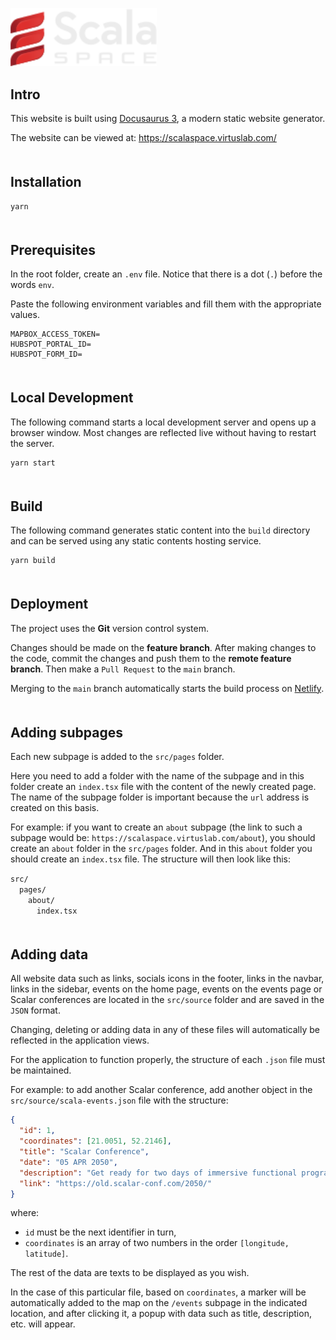 <div style="margin:30px 0;">
    <img src='./src/assets/icons/brands/scalaspace-color.svg' alt="Scala Space" width="234" height="93" />
</div>

## Intro

This website is built using [Docusaurus 3](https://docusaurus.io/), a modern static website generator.

The website can be viewed at: https://scalaspace.virtuslab.com/

<div style="margin-bottom:50px;"></div>

## Installation

```
yarn
```

<div style="margin-bottom:50px;"></div>

## Prerequisites

In the root folder, create an `.env` file. Notice that there is a dot (`.`) before the words `env`.

Paste the following environment variables and fill them with the appropriate values.

```
MAPBOX_ACCESS_TOKEN=
HUBSPOT_PORTAL_ID=
HUBSPOT_FORM_ID=
```

<div style="margin-bottom:50px;"></div>

## Local Development

The following command starts a local development server and opens up a browser window. Most changes are reflected live without having to restart the server.

```
yarn start
```

<div style="margin-bottom:50px;"></div>

## Build

The following command generates static content into the `build` directory and can be served using any static contents hosting service.

```
yarn build
```

<div style="margin-bottom:50px;"></div>

## Deployment

The project uses the **Git** version control system.

Changes should be made on the **feature branch**. After making changes to the code, commit the changes and push them to the **remote feature branch**. Then make a `Pull Request` to the `main` branch.

Merging to the `main` branch automatically starts the build process on [Netlify](https://www.netlify.com/).

<div style="margin-bottom:50px;"></div>

## Adding subpages

Each new subpage is added to the `src/pages` folder.

Here you need to add a folder with the name of the subpage and in this folder create an `index.tsx` file with the content of the newly created page. The name of the subpage folder is important because the `url` address is created on this basis.

For example: if you want to create an `about` subpage (the link to such a subpage would be: `https://scalaspace.virtuslab.com/about`), you should create an `about` folder in the `src/pages` folder. And in this `about` folder you should create an `index.tsx` file. The structure will then look like this:

`src/`  
&emsp;`pages/`  
&emsp;&emsp;`about/`  
&emsp;&emsp;&emsp;`index.tsx`

<div style="margin-bottom:50px;"></div>

## Adding data

All website data such as links, socials icons in the footer, links in the navbar, links in the sidebar, events on the home page, events on the events page or Scalar conferences are located in the `src/source` folder and are saved in the `JSON` format.

Changing, deleting or adding data in any of these files will automatically be reflected in the application views.

For the application to function properly, the structure of each `.json` file must be maintained.

For example: to add another Scalar conference, add another object in the `src/source/scala-events.json` file with the structure:

```json
{
  "id": 1,
  "coordinates": [21.0051, 52.2146],
  "title": "Scalar Conference",
  "date": "05 APR 2050",
  "description": "Get ready for two days of immersive functional programming experience with the great community.",
  "link": "https://old.scalar-conf.com/2050/"
}
```

where:

- `id` must be the next identifier in turn,
- `coordinates` is an array of two numbers in the order `[longitude, latitude]`.

The rest of the data are texts to be displayed as you wish.

In the case of this particular file, based on `coordinates`, a marker will be automatically added to the map on the `/events` subpage in the indicated location, and after clicking it, a popup with data such as title, description, etc. will appear.
